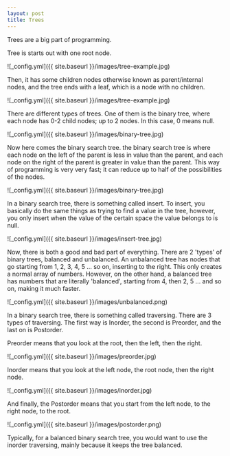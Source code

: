 ```yaml
---
layout: post
title: Trees
---
```


Trees are a big part of programming.

Tree is starts out with one root node. 

![_config.yml]({{ site.baseurl }}/images/tree-example.jpg)

Then, it has some children nodes otherwise known as parent/internal nodes, and the tree ends with a leaf, which is a node with no children. 

![_config.yml]({{ site.baseurl }}/images/tree-example.jpg)

There are different types of trees. One of them is the binary tree, where each node has 0-2 child nodes; up to 2 nodes. In this case, 0 means null.

![_config.yml]({{ site.baseurl }}/images/binary-tree.jpg)

Now here comes the binary search tree. the binary search tree is where each node on the left of the parent is less in value than the parent, and each node on the right of the parent is greater in value than the parent. This way of programming is very very fast; it can reduce up to half of the possibilities of the nodes.

![_config.yml]({{ site.baseurl }}/images/binary-tree.jpg)

In a binary search tree, there is something called insert. To insert, you basically do the same things as trying to find a value in the tree, however, you only insert when the value of the certain space the value belongs to is null.

![_config.yml]({{ site.baseurl }}/images/insert-tree.jpg)

Now, there is both a good and bad part of everything. There are 2 'types' of binary trees, balanced and unbalanced. An unbalanced tree has nodes that go starting from 1, 2, 3, 4, 5 ... so on, inserting to the right. This only creates a normal array of numbers. However, on the other hand, a balanced tree has numbers that are literally 'balanced', starting from 4, then 2, 5 ... and so on, making it much faster.

![_config.yml]({{ site.baseurl }}/images/unbalanced.png)

In a binary search tree, there is something called traversing. There are 3 types of traversing. The first way is Inorder, the second is Preorder, and the last on is Postorder. 

Preorder means that you look at the root, then the left, then the right. 

![_config.yml]({{ site.baseurl }}/images/preorder.jpg)

Inorder means that you look at the left node, the root node, then the right node.

![_config.yml]({{ site.baseurl }}/images/inorder.jpg)

And finally, the Postorder means that you start from the left node, to the right node, to the root.

![_config.yml]({{ site.baseurl }}/images/postorder.png)

Typically, for a balanced binary search tree, you would want to use the inorder traversing, mainly because it keeps the tree balanced.






